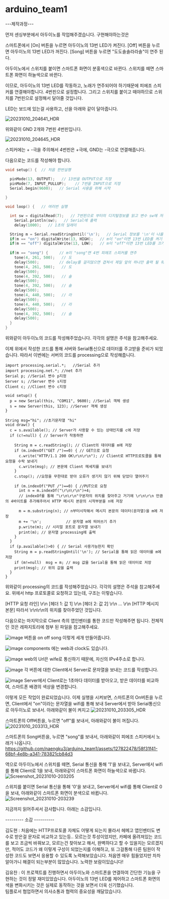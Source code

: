 # arduino_team1

---제작과정---
 
먼저 센싱부분에서 아두이노를 작업해주겠습니다. 구현해야하는것은 


스마트폰에서 
[On] 버튼을 누르면 아두이노의 13번 LED가 켜진다.
[Off] 버튼을 누르면 아두이노의 13번 LED가 꺼진다.
[Song] 버튼을 누르면 "도도솔솔라라솔"이 연주 된다.

 

아두이노에서
스위치를 붙이면 스마트폰 화면이 분홍색으로 바뀐다.
스위치를 떼면 스마트폰 화면이 하늘색으로 바뀐다.


이므로, 아두이노의 13번 LED를 작동하고, 노래가 연주되어야 하기때문에 피에조 스피커를 연결해야합니다. 4번핀으로 설정합니다. 
그리고 스위치를 붙이고 떼야하므로 스위치를 7번핀으로 설정해서 달아줄 것입니다.

LED는 보드에 있는걸 사용하고, 선을 아래와 같이 달아줍니다.

![20231010_204641_HDR](https://github.com/naengku3/arduino_team1/assets/127822478/c60362cd-b5a5-4138-a576-f1ab8ae82ac9)

위와같이 GND 2개와 7번핀 4번핀입니다.

![20231010_204645_HDR](https://github.com/naengku3/arduino_team1/assets/127822478/f80bcf96-4797-45ad-b282-fd77f4704848)

스피커에는 + -극을 주의해서 4번핀은 +극에, GND는 -극으로 연결해줍니다.

다음으로는 코드를 작성해야 합니다.


```c++
void setup() {  // 처음 한번실행

  pinMode(13, OUTPUT);   // 13번을 OUTPUT으로 지정 
  pinMode(7, INPUT_PULLUP);    // 7번을 INPUT으로 지정
  Serial.begin(9600);   // Serial 사용을 위해 시작
  
}

void loop() {   // 여러번 실행

  int sw = digitalRead(7);   // 7번핀으로 부터의 디지털정보를 읽고 변수 sw에 저장
    Serial.println(sw);   // Serial에 출력
    delay(1000);   // 1초의 딜레이

  String m = Serial.readStringUntil('\n');   // Serial 정보를 '\n'이 나올때까지 읽고 문자열 변수 m에 저장.
  if(m == "on") digitalWrite(13, HIGH);   // m이 "on"이면 13번 LED를 켜기
  if(m == "off") digitalWrite(13, LOW);   // m이 "off"이면 13번 LED를 끄기
  
  if(m == "song") {     // m이 "song"면 4번 피에조 스피커를 연주
    tone(4, 261, 500);   // 도
    delay(500);         // delay를 걸지않으면 겹쳐서 제일 앞의 하나만 출력 될 위험!
    tone(4, 261, 500);   // 도
    delay(500);
    tone(4, 392, 500);   // 솔
    delay(500);
    tone(4, 392, 500);   // 솔
    delay(500);
    tone(4, 440, 500);   // 라
    delay(500);
    tone(4, 440, 500);   // 라
    delay(500);
    tone(4, 392, 500);   // 솔
    delay(500);
  }
}
```
위와같이 아두이노의 코드를 작성해주었습니다. 각각의 설명은 주석을 참고해주세요.

이제 위에서 작성한 코드를 통해 서버와 Serial통신으로 데이터를 주고받을 준비가 되었습니다.
따라서 이번에는 서버의 코드를 processing으로 작성해줍니다.


```processing
import processing.serial.*;   //Serial 추가
import processing.net.*; //net 추가
Serial p; //Serial 변수 p지정
Server s; //Server 변수 s지정
Client c; //Client 변수 c지정

void setup() {
  p = new Serial(this, "COM11", 9600); //Serial 객체 생성
  s = new Server(this, 123); //Server 객체 생성
}

String msg="hi"; //초기문자열 "hi"
void draw() {
  c = s.available(); // Server가 사용할 수 있는 상태인지를 c에 저장
  if (c!=null) { // Server가 작동하면
    
    String m = c.readString(); // Client의 데이터를 m에 저장 
    if (m.indexOf("GET /")==0) { // GET으로 요청
      c.write("HTTP/1.1 200 OK\r\n\r\n"); // Client로 HTTP프로토콜을 통해 요청을 수락 보내기
      c.write(msg); // 본문에 Client 메세지를 보내기
    }
    c.stop(); //요청을 무한대로 받아 오류가 생기지 않기 위해 닫았다 열어주기
    
    if (m.indexOf("PUT /")==0) { //PUT으로 요청 
      int n = m.indexOf("\r\n\r\n")+4;
      // indexOf를 통해 "\r\n\r\n"구분자의 위치를 찾아주고 거기에 \r\n\r\n 만큼의 4바이트를 추가해주어서 HTTP 메시지 본문의 시작부분을 n에 저장 

      m = m.substring(n); // n부터시작해서 메시지 본문의 데이터(문자열)을 m에 저장
      m += '\n';           // 문자열 m에 띄어쓰기 추가
      p.write(m); // 시리얼 포트로 문자열 보내기
      print(m); // 문자열 processing에 출력
    }
  }
  if (p.available()>0) { // Serial 사용가능한지 확인
    String m = p.readStringUntil('\n'); // Serial을 통해 읽은 데이터를 m에 저장
    if (m!=null)  msg = m; // msg 값을 Serial을 통해 읽은 데이터로 저장
    print(msg); // 위의 값을 출력
  }
}
```
위와같이 processing의 코드를 작성해주었습니다. 각각의 설명은 주석을 참고해주세요. 
위에서 http 프로토콜로 요청하고 있는데, 구조는 이렇습니다.

[HTTP 요청 라인]
\r\n
[헤더 1: 값 1]
\r\n
[헤더 2: 값 2]
\r\n
...
\r\n
[HTTP 메시지 본문]
따라서 \r\n\r\n의 위치를 찾아주었던 것입니다.


다음으로는 마지막으로 Client 측의 앱인벤터를 통한 코드만 작성해주면 됩니다. 전체적인 것은 레파지토리에 첨부 된 파일을 참고해주세요.

![image](https://github.com/naengku3/arduino_team1/assets/127822478/760edc96-f9dc-4222-a34a-b6987b521abf)
버튼을 on off song 이렇게 세개 만들어줍니다.

![image](https://github.com/naengku3/arduino_team1/assets/127822478/b16a4dc0-336c-4db9-b64b-d53c7d78f4bd)
components 에는 web과 clock도 있습니다.

![image](https://github.com/naengku3/arduino_team1/assets/127822478/7452c12c-4818-4d7a-bdf0-0896c1350168)
web의 Url은 wife로 통신하기 때문에, 자신의 IPv4주소로 합니다.

![image](https://github.com/naengku3/arduino_team1/assets/127822478/df898d2b-3837-4bb9-9653-9e6a942040bd)
각 버튼에 대한 Client에서 Server로 문자열을 보내는 코드를 작성합니다.

![image](https://github.com/naengku3/arduino_team1/assets/127822478/8d8d2cc1-3cf6-4be4-8ec4-8bf89f543ba9)
Server에서 Client로는 1초마다 데이터를 받아오고, 받은 데이터를 비교하여, 스마트폰 배경의 색상을 변경합니다.


이렇게 모든 작업이 완료되었습니다. 이제 실행을 시켜보면, 스마트폰의 On버튼을 누르면, Client에서 "on"이라는 문자열을 wifi를 통해 보내 Server에서 받아 Serial통신으로 아두이노로 보내서. 
아래와같이 불이 켜지고
![20231010_203305_HDR](https://github.com/naengku3/arduino_team1/assets/127822478/a50bddf1-5544-428e-8043-326945d24f9e)

스마트폰의 Off버튼을, 누르면 "off"를 보내서, 아래와같이 불이 꺼집니다.
![20231010_203313_HDR](https://github.com/naengku3/arduino_team1/assets/127822478/8c037b27-e548-4382-b761-32e90233b0a4)

스마트폰의 Song버튼을, 누르면 "song"를 보내서, 아래와같이 피에조 스피커에서 노래가 나옵니다.
https://github.com/naengku3/arduino_team1/assets/127822478/58f31f41-68bf-4e8b-a341-783821cb84d3


역으로 아두이노에서 스위치를 떼면, Serial 통신을 통해 '1'을 보내고, Server에서 wifi를 통해 Client로 1을 보내, 아래와같이 스마트폰 화면이 하늘색으로 바뀝니다. 
![Screenshot_20231010-203205](https://github.com/naengku3/arduino_team1/assets/127822478/866ca15b-5144-4c15-aafa-ac17b8386653)

스위치를 붙이면 Serial 통신을 통해 '0'을 보내고, Server에서 wifi를 통해 Client로 0을 보내, 아래와같이 스마트폰 화면이 분색으로 바뀝니다. 
![Screenshot_20231010-203239](https://github.com/naengku3/arduino_team1/assets/127822478/993863bd-f593-4774-bceb-8fb59d0af13c)

지금까지 읽어주셔서 감사합니다. 아래는 소감입니다.

--------- 소감 ----------

김도현 : 처음에는 HTTP프로토콜 자체도 어떻게 되는지 몰라서 헤메고 앱인벤터도 변수로 받은걸 문자로 비교하고 있는등.. 모르는것 투성이었지만,
        카페에 올려져있는 코드를 보고 조금씩 바꿔보고, 모르는건 찾아보고 해서, 완벽하다고 할 수 있을지는 모르겠지만, 적어도 코드가 왜 이렇게
        구성이 되었는지를 이해하고, 또 그걸통해 다른 팀원이 작성한 코드도 보면서 응용할 수 있도록 노력해보았습니다. 처음엔 매우 힘들었지만
        차차 알아가니 해결이 되는부분이 많았습니다. 노력한 보람이있습니다!

김유찬 : 이 프로젝트를 진행하면서 아두이노와 스마트폰을 연결하여 간단한 기능을 구현하는 것이 정말 재미있었습니다. 
        아두이노의 13번 LED를 제어하고 스마트폰 화면의 색을 변화시키는 것은 실제로 동작하는 것을 보면서 더욱 신기했습니다.  
        팀플로서 협업하면서 의사소통과 협력의 중요성을 깨달았습니다.


